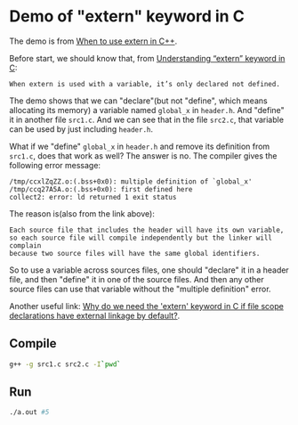# Demo of "extern" keyword in C
The demo is from [When to use extern in C++](https://stackoverflow.com/questions/10422034/when-to-use-extern-in-c).

Before start, we should know that, from [Understanding “extern” keyword in C](https://www.geeksforgeeks.org/understanding-extern-keyword-in-c/):
```
When extern is used with a variable, it’s only declared not defined.
```

The demo shows that we can "declare"(but not "define", which means allocating its memory) a variable named `global_x` in `header.h`. And "define" it in another file `src1.c`. And we can see that in the file `src2.c`, that variable can be used by just including `header.h`.

What if we "define" `global_x` in `header.h` and remove its definition from `src1.c`, does that work as well? The answer is no. The compiler gives the following error message:
```
/tmp/ccxlZqZZ.o:(.bss+0x0): multiple definition of `global_x'
/tmp/ccq27A5A.o:(.bss+0x0): first defined here
collect2: error: ld returned 1 exit status
```
The reason is(also from the link above):
```
Each source file that includes the header will have its own variable, 
so each source file will compile independently but the linker will complain 
because two source files will have the same global identifiers.
```
So to use a variable across sources files, one should "declare" it in a header file, and then "define" it in one of the source files. And then any other source files can use that variable without the "multiple definition" error.

Another useful link: [Why do we need the 'extern' keyword in C if file scope declarations have external linkage by default?](https://stackoverflow.com/questions/13300239/why-do-we-need-the-extern-keyword-in-c-if-file-scope-declarations-have-externa).

## Compile
```sh
g++ -g src1.c src2.c -I`pwd`
```

## Run
```sh
./a.out #5
```
